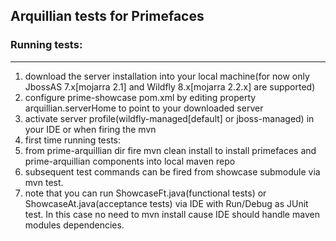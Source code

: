 ## Arquillian tests for Primefaces


### Running tests:
--------------

1. download the server installation into your local machine(for now only JbossAS 7.x[mojarra 2.1] and  Wildfly 8.x[mojarra 2.2.x] are supported)
2. configure prime-showcase pom.xml by editing property arquillian.serverHome to point to your downloaded server
3. activate server profile(wildfly-managed[default] or jboss-managed) in your IDE or when firing the mvn
4. first time running tests: 
  1. from prime-arquillian dir fire mvn clean install to install primefaces and prime-arquillian components into local maven repo
5. subsequent test commands can be fired from showcase submodule via mvn test.
  1. note that you can run ShowcaseFt.java(functional tests) or ShowcaseAt.java(acceptance tests) via IDE with Run/Debug as JUnit test. In this case no need to mvn install cause IDE should handle maven modules dependencies.   
